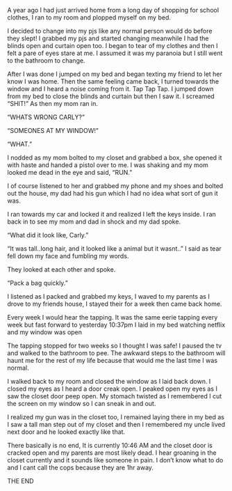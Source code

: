 A year ago I had just arrived home from a long day of shopping for school clothes, I ran to my room and plopped myself on my bed. 

I decided to change into my pjs like any normal person would do before they slept! I grabbed my pjs and started changing meanwhile I had the blinds open and curtain open too. I began to tear of my clothes and then I felt a pare of eyes stare at me. I assumed it was my paranoia but I still went to the bathroom to change.

After I was done I jumped on my bed and began texting my friend to let her know I was home. Then the same feeling came back, I turned towards the window and I heard a noise coming from it. Tap Tap Tap. I jumped down from my bed to close the blinds and curtain but then I saw it. I screamed “SHIT!” As then my mom ran in. 

“WHATS WRONG CARLY?” 

“SOMEONES AT MY WINDOW!”

“WHAT.” 

I nodded as my mom bolted to my closet and grabbed a box, she opened it with haste and handed a pistol over to me. I was shaking and my mom looked me dead in the eye and said, “RUN.”

I of course listened to her and grabbed my phone and my shoes and bolted out the house, my dad had his gun which I had no idea what sort of gun it was. 

I ran towards my car and locked it and realized I left the keys inside. I ran back in to see my mom and dad in shock and my dad spoke.

“What did it look like, Carly.”

“It was tall..long hair, and it looked like a animal but it wasnt..” I said as tear fell down my face and fumbling my words. 

They looked at each other and spoke.

“Pack a bag quickly.” 

I listened as I packed and grabbed my keys, I waved to my parents as I drove to my friends house, I stayed their for a week then came back home.

Every week I would hear the tapping. It was the same eerie tapping every week but fast forward to yesterday 10:37pm I laid in my bed watching netflix and my window was open 

The tapping stopped for two weeks so I thought I was safe! I paused the tv and walked to the bathroom to pee.
The awkward steps to the bathroom will haunt me for the rest of my life because that would me the last time I was normal.

I walked back to my room and closed the window as I laid back down. I closed my eyes as I heard a door creak open. I peaked open my eyes as  I saw the closet door peep open. My stomach twisted as I remembered I cut the screen on my window so I can sneak in and out.

I realized my gun was in the closet too, I remained laying there in my bed as I saw a tall man step out of my closet and then I remembered my uncle lived next door and he looked exactly like that.

There basically is no end, It is currently 10:46 AM and the closet door is cracked open and my parents are most likely dead. I hear groaning in the closet currently and it sounds 
like someone in pain. I don’t know what to do and I cant call the cops because they are 1hr away.


THE END